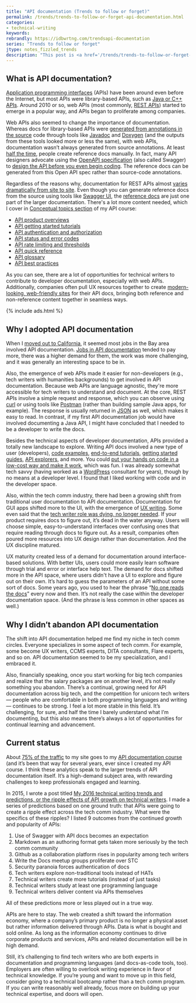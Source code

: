 ```yaml
---
title: "API documentation (Trends to follow or forget)"
permalink: /trends/trends-to-follow-or-forget-api-documentation.html
categories:
- technical-writing
keywords:
rebrandly: https://idbwrtng.com/trendsapi-documentation
series: "Trends to follow or forget"
jtype: notes_fizzled_trends
description: "This post is <a href='/trends/trends-to-follow-or-forget-intro.html'>part of a series</a> that explores trends that I've either followed or forgotten, and why. The overall goal is to better understand the reasons that drive trend adoption or abandonment in my personal career. This post focuses on API documentation."
---
```


## What is API documentation?

[Application programming interfaces](/learnapidoc/docapis_what_is_a_rest_api.html#what-is-an-api) (APIs) have been around even before the Internet, but most APIs were library-based APIs, such as [Java or C++ APIs](/learnapidoc/nativelibraryapis_overview.html). Around 2010 or so, web APIs (most commonly, [REST APIs](/learnapidoc/docapis_what_is_a_rest_api.html)) started to emerge in a popular way, and APIs began to proliferate among companies.

Web APIs also seemed to change the importance of documentation. Whereas docs for library-based APIs were [generated from annotations in the source](/learnapidoc/nativelibraryapis_create_javadoc.html) code through tools like [Javadoc](/learnapidoc/nativelibraryapis_javadoc_tags.html) and [Doxygen](/learnapidoc/nativelibraryapis_doxygen.html) (and the outputs from these tools looked more or less the same), with web APIs, documentation wasn’t always generated from source annotations. At least [half the time](/learnapidoc/docapis_trends.html#api), people create reference docs manually. In fact, many API designers advocate using the [OpenAPI specification](/learnapidoc/pubapis_openapi_intro.html) (also called Swagger) to [design the API before you even begin coding](/learnapidoc/pubapis_openapi_intro.html#specfirst). The reference docs can be generated from this Open API spec rather than source-code annotations.

Regardless of the reasons why, documentation for REST APIs almost [varies dramatically from site to site](/learnapidoc/pubapis_apilist.html). Even though you can generate reference docs from the source using tools like [Swagger UI](/learnapidoc/pubapis_swagger_demo.html), the [reference docs](/learnapidoc/docendpoints.html) are just one part of the larger documentation. There's a lot more content needed, which I cover in [Conceptual topics section](/learnapidoc/docconceptual.html) of my API course:

<ul>
<li><a href="/learnapidoc/docapis_doc_overview.html">API product overviews</a></li>
<li><a href="/learnapidoc/docapis_doc_getting_started_section.html">API getting started tutorials</a></li>
<li><a href="/learnapidoc/docapis_more_about_authorization.html">API authentication and authorization</a></li>
<li><a href="/learnapidoc/docapis_doc_status_codes.html">API status and error codes</a></li>
<li><a href="/learnapidoc/docapis_rate_limiting_and_thresholds.html">API rate limiting and thresholds</a></li>
<li><a href="/learnapidoc/docapis_doc_quick_reference.html">API quick reference</a></li>
<li><a href="/learnapidoc/docapis_glossary_section.html">API glossary</a></li>
<li><a href="/learnapidoc/docapis_best_practices_with_api.html">API best practices</a></li>
</ul>

As you can see, there are a lot of opportunities for technical writers to contribute to developer documentation, especially with web APIs. Additionally, companies often pull UX resources together to create [modern-looking, web-friendly sites](/learnapidoc/pubapis_design_patterns.html) for their API docs, bringing both reference and non-reference content together in seamless ways.

{% include ads.html %}

## Why I adopted API documentation

When I [moved out to California](/2013/02/15/moving-to-california-and-starting-a-new-job/), it seemed most jobs in the Bay area involved API documentation. [Jobs in API documentation](/learnapidoc/jobapis_overview.html) tended to pay more, there was a higher demand for them, the work was more challenging, and it was generally an interesting space to be in.

Also, the emergence of web APIs made it easier for non-developers (e.g., tech writers with humanities backgrounds) to get involved in API documentation. Because web APIs are language agnostic, they're more accessible for tech writers to understand and document. At the core, REST APIs involve a simple request and response, which you can observe using [curl](/learnapidoc/docapis_install_curl.html) or using tools like [Postman](/learnapidoc/docapis_postman.html) (rather than building sample Java apps, for example). The response is usually returned in [JSON](/learnapidoc/docapis_analyze_json.html) as well, which makes it easy to read. In contrast, if my first API documentation job would have involved documenting a Java API, I might have concluded that I needed to be a developer to write the docs.

Besides the technical aspects of developer documentation, APIs provided a totally new landscape to explore. Writing API docs involved a new type of user (developers), [code examples](/learnapidoc/docapis_codesamples_bestpractices.html), [end-to-end tutorials](/learnapidoc/docapiscode.html), [getting started guides](/learnapidoc/docapis_doc_getting_started_section.html), [API explorers](/learnapidoc/pubapis_design_patterns.html#interactive_api_explorers), and more. You could [put your hands on code in a low-cost way and make it work](/learnapidoc/testingdocs.html), which was fun. I was already somewhat tech savvy (having worked as a [WordPress](/trends/trends-to-follow-or-forget-wordpress.html) consultant for years), though by no means at a developer level. I found that I liked working with code and in the developer space.

Also, within the tech comm industry, there had been a growing shift from traditional user documentation to API documentation. Documentation for GUI apps shifted more to the UI, with the emergence of [UX writing](/blog/ux-writing-processes-and-considerations-wtd-podcast-episode-28). Some even said that the [tech writer role was dying, no longer needed](/2018/10/09/tech-comm-trends-more-collaboration-with-engineers/#the-impact-of-ux-and-the-need-for-documentation). If your product requires docs to figure out, it’s dead in the water anyway. Users will choose simple, easy-to-understand interfaces over confusing ones that require reading through docs to figure out. As a result, companies often poured more resources into UX design rather than documentation. And the UX discipline matured.

UX maturity created less of a demand for documentation around interface-based solutions. With better UIs, users could more easily learn software through trial and error or interface help text. The demand for docs shifted more in the API space, where users didn't have a UI to explore and figure out on their own. It’s hard to guess the parameters of an API without some sort of docs. Some years ago, you used to hear the phrase “[No one reads the docs](/blog/history-of-content-content-components-podcast/)” every now and then. It’s not really the case within the developer documentation space. (And the phrase is less common in other spaces as well.)

## Why I didn’t abandon API documentation

The shift into API documentation helped me find my niche in tech comm circles. Everyone specializes in some aspect of tech comm. For example, some become UX writers, CCMS experts, DITA consultants, Flare experts, and so on. API documentation seemed to be my specialization, and I embraced it.

Also, financially speaking, once you start working for big tech companies and realize that the salary packages are on another level, it’s not really something you abandon. There’s a continual, growing need for API documentation across big tech, and the competition for unicorn tech writers &mdash; people who are comfortable in both programming languages and writing &mdash; continues to be strong. I feel a lot more stable in this field. It’s challenging, for sure, and half the time I barely understand what I’m documenting, but this also means there’s always a lot of opportunities for continual learning and advancement.

## Current status

About [75% of the traffic](/blog/2021-site-analytics-reflections) to my site goes to my [API documentation course](/learnapidoc/) (and it’s been that way for several years, ever since I created my API course. I think these analytics speak to the larger trends of API documentation itself. It’s a high-demand subject area, with rewarding challenges to keep professionals engaged and learning.

In 2015, I wrote a post titled [My 2016 technical writing trends and predictions, or the ripple effects of API growth on technical writers](/2015/12/29/trends-technical-writing-2016/). I made a series of predictions based on one ground truth: that APIs were going to create a ripple effect across the tech comm industry. What were the specifics of these ripples? I listed 9 outcomes from the continued growth and popularity of APIs:

1. Use of Swagger with API docs becomes an expectation
2. Markdown as an authoring format gets taken more seriously by the tech comm community
3. Github as a collaboration platform rises in popularity among tech writers
4. Write the Docs meetup groups proliferate over STC
5. Security paranoia forces authentication of docs
6. Tech writers explore non-traditional tools instead of HATs
7. Technical writers create more tutorials (instead of just tasks)
8. Technical writers study at least one programming language
9. Technical writers deliver content via APIs themselves

All of these predictions more or less played out in a true way.

APIs are here to stay. The web created a shift toward the information economy, where a company’s primary product is no longer a physical asset but rather information delivered through APIs. Data is what is bought and sold online. As long as the information economy continues to drive corporate products and services, APIs and related documentation will be in high demand.

Still, it’s challenging to find tech writers who are both experts in documentation and programming languages (and docs-as-code tools, too). Employers are often willing to overlook writing experience in favor of technical knowledge. If you’re young and want to move up in this field, consider going to a technical bootcamp rather than a tech comm program. If you can write reasonably well already, focus more on building up your technical expertise, and doors will open.
